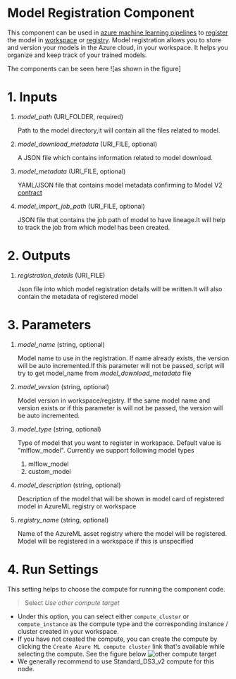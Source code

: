 # Model Registration Component
This component can be used in [azure machine learning pipelines](https://learn.microsoft.com/en-us/azure/machine-learning/concept-ml-pipelines?view=azureml-api-2) to [register](https://learn.microsoft.com/en-us/azure/machine-learning/how-to-manage-models?view=azureml-api-2&tabs=cli%2Cuse-local) the model in [workspace](https://learn.microsoft.com/en-us/azure/machine-learning/concept-workspace?view=azureml-api-2) or [registry](https://learn.microsoft.com/en-us/azure/machine-learning/how-to-manage-registries?view=azureml-api-2&tabs=cli).
Model registration allows you to store and version your models in the Azure cloud, in your workspace. It helps you organize and keep track of your trained models.

The components can be seen here ![as shown in the figure]

# 1. Inputs

1. _model_path_ (URI_FOLDER, required)

    Path to the model directory,it will contain all the files related to model.

2. _model_download_metadata_ (URI_FILE, optional)

    A JSON file which contains information related to model download.

3. _model_metadata_ (URI_FILE, optional)

    YAML/JSON file that contains model metadata confirming to Model V2 [contract](https://azuremlschemas.azureedge.net/latest/model.schema.json)
    
4. _model_import_job_path_ (URI_FILE, optional)

    JSON file that contains the job path of model to have lineage.It will help to track the job from which model has been created. 

# 2. Outputs

1. _registration_details_ (URI_FILE)

    Json file into which model registration details will be written.It will also contain the metadata
    of registered model

# 3. Parameters
    

1. _model_name_ (string, optional)

    Model name to use in the registration. If name already exists, the version will be auto incremented.If this parameter will not be passed, script will try to get model_name from _model_download_metadata_ file

2. _model_version_ (string, optional)

    Model version in workspace/registry. If the same model name and version exists or if this parameter is will not be passed, the version will be auto incremented.

3. _model_type_ (string, optional)

    Type of model that you want to register in workspace. Default value is "mlflow_model".
    Currently we support following model types

    1. mlflow_model
    2. custom_model

4. _model_description_ (string, optional)

    Description of the model that will be shown in model card of registered model in AzureML registry or workspace

5. _registry_name_ (string, optional)

    Name of the AzureML asset registry where the model will be registered. Model will be registered in a workspace if this is unspecified

# 4. Run Settings

This setting helps to choose the compute for running the component code.

> Select *Use other compute target*

- Under this option, you can select either `compute_cluster` or `compute_instance` as the compute type and the corresponding instance / cluster created in your workspace.
- If you have not created the compute, you can create the compute by clicking the `Create Azure ML compute cluster` link that's available while selecting the compute. See the figure below
![other compute target](https://aka.ms/azureml-ft-docs-create-compute-target)
- We generally recommend to use Standard_DS3_v2 compute for this node.

